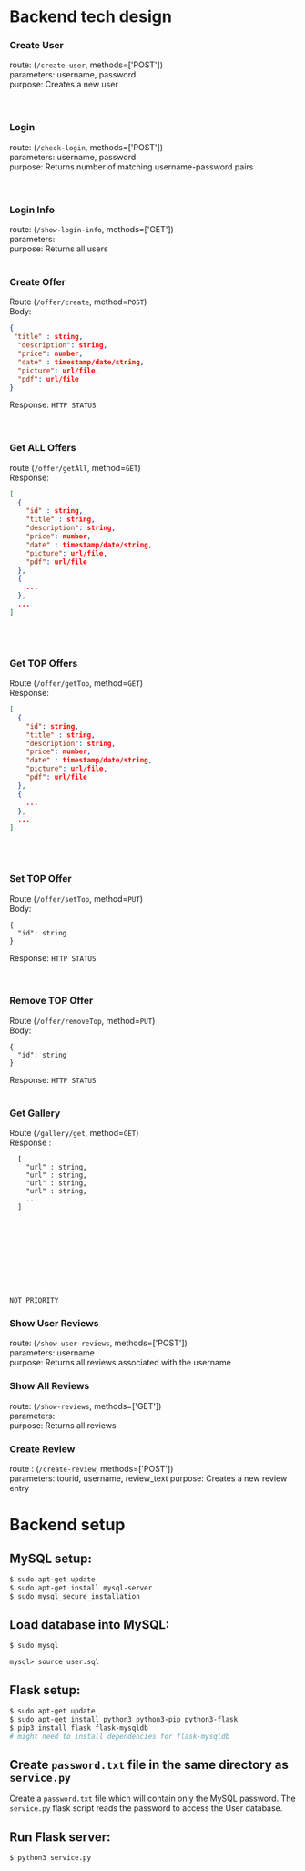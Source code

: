 # Backend tech design

### Create User
route: (`/create-user`, methods=['POST'])  
parameters: username, password  
purpose: Creates a new user  
</br></br>
### Login
route: (`/check-login`, methods=['POST'])  
parameters: username, password  
purpose: Returns number of matching username-password pairs  
</br></br>
### Login Info  
route: (`/show-login-info`, methods=['GET'])  
parameters:   
purpose: Returns all users 
</br></br>
### Create Offer
Route (`/offer/create`, method=`POST`)  
Body: 
```JSON
{
 "title" : string,    
  "description": string,    
  "price": number,
  "date" : timestamp/date/string,
  "picture": url/file,
  "pdf": url/file
} 
```
Response: `HTTP STATUS`  
</br></br>
### Get ALL Offers
route (`/offer/getAll`, method=`GET`)  
Response: 
```JSON
[
  {
    "id" : string,
    "title" : string,    
    "description": string,    
    "price": number,
    "date" : timestamp/date/string,
    "picture": url/file,
    "pdf": url/file
  },
  {
    ...
  },
  ...
]
```
</br></br>
### Get TOP Offers
Route (`/offer/getTop`, method=`GET`)  
Response: 
```JSON
[
  {
    "id": string,
    "title" : string,    
    "description": string,    
    "price": number,
    "date" : timestamp/date/string,
    "picture": url/file,
    "pdf": url/file
  },
  {
    ...
  },
  ...
]
```
</br></br>
### Set TOP Offer
Route (`/offer/setTop`, method=`PUT`)  
Body:
```
{
  "id": string
}
```
Response: `HTTP STATUS`  
</br></br>
### Remove TOP Offer
Route (`/offer/removeTop`, method=`PUT`)  
Body:
```
{
  "id": string
}
```
Response: `HTTP STATUS` 
</br></br>
### Get Gallery
Route (`/gallery/get`, method=`GET`)  
Response :
```
  [
    "url" : string,
    "url" : string,
    "url" : string,
    "url" : string,
    ...
  ]
```

</br></br></br></br></br></br></br></br>
`NOT PRIORITY`

### Show User Reviews
route: (`/show-user-reviews`, methods=['POST'])  
parameters: username  
purpose: Returns all reviews associated with the username  

### Show All Reviews
route: (`/show-reviews`, methods=['GET'])  
parameters:  
purpose: Returns all reviews  

### Create Review  
route : (`/create-review`, methods=['POST'])  
parameters: tourid, username, review_text
purpose: Creates a new review entry  



# Backend setup

## MySQL setup:

```bash
$ sudo apt-get update
$ sudo apt-get install mysql-server
$ sudo mysql_secure_installation
```

## Load database into MySQL:


```bash
$ sudo mysql
```
```
mysql> source user.sql
```

## Flask setup:

```bash
$ sudo apt-get update
$ sudo apt-get install python3 python3-pip python3-flask
$ pip3 install flask flask-mysqldb 
# might need to install dependencies for flask-mysqldb
```

## Create `password.txt` file in the same directory as `service.py`

Create a `password.txt` file which will contain only the MySQL password.
The `service.py` flask script reads the password to access the User database.

## Run Flask server:

```bash
$ python3 service.py
```
